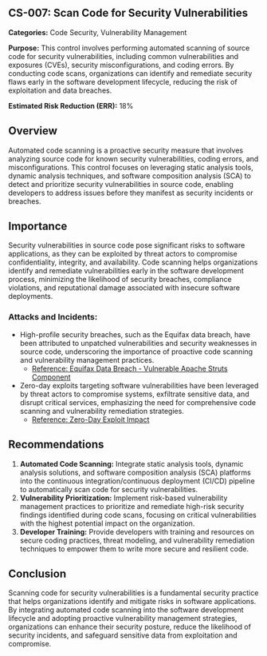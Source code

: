 ## CS-007: Scan Code for Security Vulnerabilities

**Categories:** Code Security, Vulnerability Management

**Purpose:** This control involves performing automated scanning of source code for security vulnerabilities, including common vulnerabilities and exposures (CVEs), security misconfigurations, and coding errors. By conducting code scans, organizations can identify and remediate security flaws early in the software development lifecycle, reducing the risk of exploitation and data breaches.

**Estimated Risk Reduction (ERR):** 18%

## Overview
Automated code scanning is a proactive security measure that involves analyzing source code for known security vulnerabilities, coding errors, and misconfigurations. This control focuses on leveraging static analysis tools, dynamic analysis techniques, and software composition analysis (SCA) to detect and prioritize security vulnerabilities in source code, enabling developers to address issues before they manifest as security incidents or breaches.

## Importance
Security vulnerabilities in source code pose significant risks to software applications, as they can be exploited by threat actors to compromise confidentiality, integrity, and availability. Code scanning helps organizations identify and remediate vulnerabilities early in the software development process, minimizing the likelihood of security breaches, compliance violations, and reputational damage associated with insecure software deployments.

### Attacks and Incidents:
- High-profile security breaches, such as the Equifax data breach, have been attributed to unpatched vulnerabilities and security weaknesses in source code, underscoring the importance of proactive code scanning and vulnerability management practices.
  - [Reference: Equifax Data Breach - Vulnerable Apache Struts Component](https://www.darkreading.com/attacks-breaches/equifax-data-breach-what-you-need-to-know/d/d-id/1329951)
- Zero-day exploits targeting software vulnerabilities have been leveraged by threat actors to compromise systems, exfiltrate sensitive data, and disrupt critical services, emphasizing the need for comprehensive code scanning and vulnerability remediation strategies.
  - [Reference: Zero-Day Exploit Impact](https://www.securityweek.com/hackers-exploit-windows-vulnerability-zero-day-attacks)

## Recommendations
1. **Automated Code Scanning:** Integrate static analysis tools, dynamic analysis solutions, and software composition analysis (SCA) platforms into the continuous integration/continuous deployment (CI/CD) pipeline to automatically scan code for security vulnerabilities.
2. **Vulnerability Prioritization:** Implement risk-based vulnerability management practices to prioritize and remediate high-risk security findings identified during code scans, focusing on critical vulnerabilities with the highest potential impact on the organization.
3. **Developer Training:** Provide developers with training and resources on secure coding practices, threat modeling, and vulnerability remediation techniques to empower them to write more secure and resilient code.

## Conclusion
Scanning code for security vulnerabilities is a fundamental security practice that helps organizations identify and mitigate risks in software applications. By integrating automated code scanning into the software development lifecycle and adopting proactive vulnerability management strategies, organizations can enhance their security posture, reduce the likelihood of security incidents, and safeguard sensitive data from exploitation and compromise.
